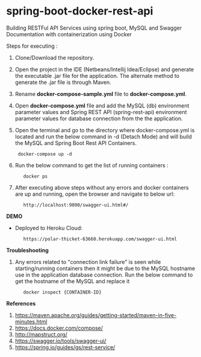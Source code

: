 # spring-boot-docker-rest-api
Building RESTFul API Services using spring boot, MySQL and Swagger Documentation with containerization using Docker

Steps for executing :

1. Clone/Download the repository.

2. Open the project in the IDE (Netbeans/Intellij Idea/Eclipse) and generate the executable .jar file for the application. The alternate method to generate the .jar file is through Maven.
   
3. Rename **docker-compose-sample.yml** file to **docker-compose.yml**.

4. Open **docker-compose.yml** file and add the MySQL (db) environment parameter values and Spring REST API (spring-rest-api) environment parameter values for database connection from the the application.

5. Open the terminal and go to the directory where docker-compose.yml is located and run the below command in -d (Detach Mode) and will build the MySQL and Spring Boot Rest API Containers.

   		docker-compose up -d

6. Run the below command to get the list of running containers :

		  docker ps
    
7. After executing above steps without any errors and docker containers are up and running, open the browser and navigate to below url:
    
		  http://localhost:9090/swagger-ui.html#/

**DEMO**
 - Deployed to Heroku Cloud: 

		  https://polar-thicket-63660.herokuapp.com/swagger-ui.html


**Troubleshooting**
1. Any errors related to "connection link failure" is seen while starting/running containers then it might be due to the  MySQL hostname use in the application database connection. Run the below command to get the hostname of the MySQL and replace it

  		  docker inspect {CONTAINER-ID}
		

**References**
1. https://maven.apache.org/guides/getting-started/maven-in-five-minutes.html
2. https://docs.docker.com/compose/
3. http://mapstruct.org/
4. https://swagger.io/tools/swagger-ui/
5. https://spring.io/guides/gs/rest-service/






